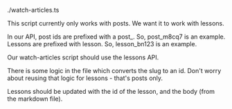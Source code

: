 ./watch-articles.ts

This script currently only works with posts. We want it to work with lessons.

In our API, post ids are prefixed with a post\_. So, post_m8cq7 is an example.
Lessons are prefixed with lesson. So, lesson_bn123 is an example.

Our watch-articles script should use the lessons API.

There is some logic in the file which converts the slug to an id. Don't worry about reusing that logic for lessons - that's posts only.

Lessons should be updated with the id of the lesson, and the body (from the markdown file).
